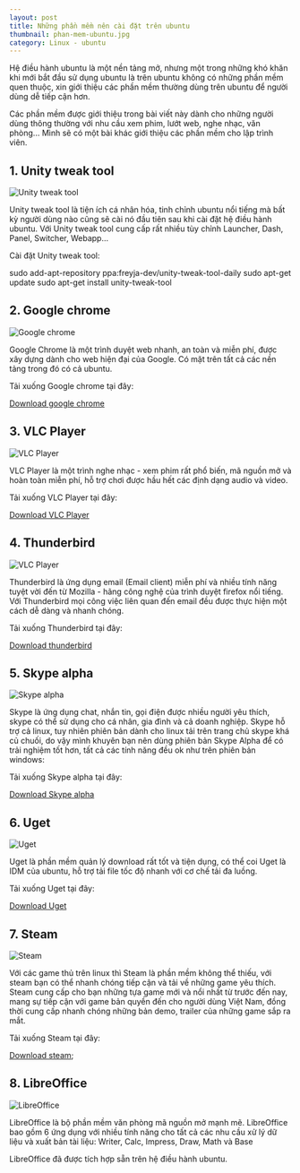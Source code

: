 ```yaml
---
layout: post
title: Những phần mềm nên cài đặt trên ubuntu
thumbnail: phan-mem-ubuntu.jpg
category: Linux - ubuntu
---
```


Hệ điều hành ubuntu là một nền tảng mở, nhưng một trong những khó khăn khi mới bắt đầu sử dụng ubuntu là trên ubuntu không có những phần mềm quen thuộc, xin giới thiệu các phần mềm thường dùng trên ubuntu để người dùng dễ tiếp cận hơn.

Các phần mềm được giới thiệu trong bài viết này dành cho những người dùng thông thường với nhu cầu xem phim, lướt web, nghe nhạc, văn phòng... Mình sẽ có một bài khác giới thiệu các phần mềm cho lập trình viên.

## 1. Unity tweak tool

![Unity tweak tool](images/ubuntu-unity-tweak-tool.png)

Unity tweak tool là tiện ích cá nhân hóa, tinh chỉnh ubuntu nổi tiếng mà bất kỳ người dùng nào cũng sẽ cài nó đầu tiên sau khi cài đặt hệ điều hành ubuntu. Với Unity tweak tool cung cấp rất nhiều tùy chỉnh Launcher, Dash, Panel, Switcher, Webapp...

Cài đặt Unity tweak tool:

sudo add-apt-repository ppa:freyja-dev/unity-tweak-tool-daily
sudo apt-get update
sudo apt-get install unity-tweak-tool

## 2. Google chrome

![Google chrome](images/google-chrome-ubuntu.png)

Google Chrome là một trình duyệt web nhanh, an toàn và miễn phí, được xây dựng dành cho web hiện đại của Google. Có mặt trên tất cả các nền tảng trong đó có cả ubuntu.

Tải xuống Google chrome tại đây:

[Download google chrome](https://www.google.com/intl/vi/chrome/browser/desktop/)

## 3. VLC Player

![VLC Player](images/vlc-ubuntu.png)

VLC Player là một trình nghe nhạc - xem phim rất phổ biến, mã nguồn mở và hoàn toàn miễn phí, hỗ trợ chơi được hầu hết các định dạng audio và video.

Tải xuống VLC Player tại đây:

[Download VLC Player](http://www.videolan.org/vlc/download-ubuntu.html)

## 4. Thunderbird

![VLC Player](images/thunderbird-ubuntu.png)

Thunderbird là ứng dụng email (Email client) miễn phí và nhiều tính năng tuyệt vời đến từ Mozilla - hãng công nghệ của trình duyệt firefox nổi tiếng. Với Thunderbird mọi công việc liên quan đến email đều được thực hiện một cách dễ dàng và nhanh chóng.

Tải xuống Thunderbird tại đây:

[Download thunderbird](https://www.google.com/intl/vi/chrome/browser/desktop/)

## 5. Skype alpha

![Skype alpha](images/skype-alpha-ubuntu.png)

Skype là ứng dụng chat, nhắn tin, gọi điện được nhiều người yêu thích, skype có thể sử dụng cho cá nhân, gia đình và cả doanh nghiệp. Skype hỗ trợ cả linux, tuy nhiên phiên bản dành cho linux tải trên trang chủ skype khá củ chuối, do vậy mình khuyên bạn nên dùng phiên bản Skype Alpha để có trải nghiệm tốt hơn, tất cả các tính năng đều ok như trên phiên bản windows:

Tải xuống Skype alpha tại đây:

[Download Skype alpha](https://community.skype.com/t5/Linux/Skype-for-Linux-Alpha-and-calling-on-Chrome-amp-Chromebooks/td-p/4434299)

## 6. Uget

![Uget](images/uget-ubuntu.png)

Uget là phần mềm quản lý download rất tốt và tiện dụng, có thể coi Uget là IDM của ubuntu, hỗ trợ tải file tốc độ nhanh với cơ chế tải đa luồng.

Tải xuống Uget tại đây:

[Download Uget](http://ugetdm.com/)

## 7. Steam

![Steam](images/steam-ubuntu.png)

Với các game thủ trên linux thì Steam là phần mềm không thể thiếu, với steam bạn có thể nhanh chóng tiếp cận và tải về những game yêu thích. Steam cung cấp cho bạn những tựa game mới và nổi nhất từ trước đến nay, mang sự tiếp cận với game bản quyền đến cho người dùng Việt Nam, đồng thời cung cấp nhanh chóng những bản demo, trailer của những game sắp ra mắt.

Tải xuống Steam tại đây:

[Download steam](http://store.steampowered.com/about/);

## 8. LibreOffice

![LibreOffice](images/libreoffice.jpg)

LibreOffice là bộ phần mềm văn phòng mã nguồn mở mạnh mẽ. LibreOffice bao gồm 6 ứng dụng với nhiều tính năng cho tất cả các nhu cầu xử lý dữ liệu và xuất bản tài liệu: Writer, Calc, Impress, Draw, Math và Base

LibreOffice đã được tích hợp sẵn trên hệ điều hành ubuntu.


